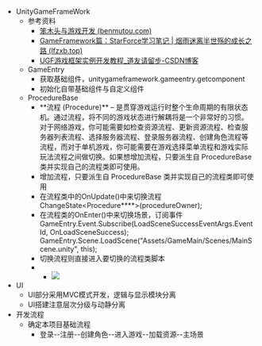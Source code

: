 *   UnityGameFrameWork
    *   参考资料
        *   [笨木头与游戏开发 (benmutou.com)](http://www.benmutou.com/archives/2548)
        *   [GameFramework篇：StarForce学习笔记 | 烟雨迷离半世殇的成长之路 (lfzxb.top)](https://www.lfzxb.top/gameframework-starforce/)
        *   [UGF游戏框架实例开发教程\_道友请留步-CSDN博客](https://blog.csdn.net/qq_32821435/category_7753219.html)
    *   GameEntry
        *   获取基础组件，unitygameframework.gameentry.getcomponent<T>
        *   初始化自带基础组件与自定义组件
    *   ProcedureBase
        *   \*\*流程 (Procedure)\*\* – 是贯穿游戏运行时整个生命周期的有限状态机。通过流程，将不同的游戏状态进行解耦将是一个非常好的习惯。对于网络游戏，你可能需要如检查资源流程、更新资源流程、检查服务器列表流程、选择服务器流程、登录服务器流程、创建角色流程等流程，而对于单机游戏，你可能需要在游戏选择菜单流程和游戏实际玩法流程之间做切换。如果想增加流程，只要派生自 ProcedureBase 类并实现自己的流程类即可使用。
        *   增加流程，只要派生自 ProcedureBase 类并实现自己的流程类即可使用
        *   在流程类中的OnUpdate()中来切换流程ChangeState<Procedure\*\*\*\*>(procedureOwner);
        *   在流程类的OnEnter()中来切换场景，订阅事件GameEntry.Event.Subscribe(LoadSceneSuccessEventArgs.EventId, OnLoadSceneSuccess); GameEntry.Scene.LoadScene("Assets/GameMain/Scenes/MainScene.unity", this);
        *   切换流程则直接进入要切换的流程类脚本
        *   *   ![](https://api2.mubu.com/v3/document_image/aac0e60a-a417-49cb-84b8-d63f6ce8b99b-11312918.jpg)
*   UI
    *   UI部分采用MVC模式开发，逻辑与显示模块分离
    *   UI搭建注意层次分级与动静分离
*   开发流程
    *   确定本项目基础流程
        *   登录--注册--创建角色--进入游戏--加载资源--主场景